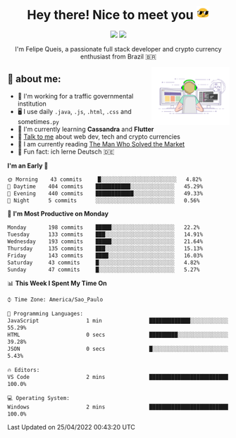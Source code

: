 
<h1 align="center">Hey there! Nice to meet you <img src="assets/sunglasses.gif" width="30"/></h1>

<p align="center">
  <a href="https://www.linkedin.com/in/fqueis"><img src="https://img.shields.io/badge/-LinkedIn-blue?style=flat&logo=Linkedin&logoColor=white" /></a>
  <a href="mailto:fqueis@gmail.com"><img src="https://img.shields.io/badge/-Gmail-c14438?style=flat&logo=Gmail&logoColor=white" /></a>
</p>

<p align="center">I'm Felipe Queis, a passionate full stack developer and crypto currency enthusiast from Brazil 🇧🇷</p>

<img width="35%" align="right" alt="fqueis" src="assets/profile.gif" /></p>

## 🤵 about me:

- 🏢 I'm working for a traffic governmental institution
- 🖥️ I use daily `.java`, `.js`, `.html`, `.css` and sometimes`.py`
- 🌱 I'm currently learning **Cassandra** and **Flutter**
- 💬 [Talk to me](https://github.com/fqueis/fqueis/discussions) about web dev, tech and crypto currencies
- 📖 I am currently reading [The Man Who Solved the Market](https://amzn.com/073521798X)
- 💭 Fun fact: ich lerne Deutsch 🇩🇪

<!--START_SECTION:waka-->
**I'm an Early 🐤** 

```text
🌞 Morning    43 commits     █░░░░░░░░░░░░░░░░░░░░░░░░   4.82% 
🌆 Daytime    404 commits    ███████████░░░░░░░░░░░░░░   45.29% 
🌃 Evening    440 commits    ████████████░░░░░░░░░░░░░   49.33% 
🌙 Night      5 commits      ░░░░░░░░░░░░░░░░░░░░░░░░░   0.56%

```
📅 **I'm Most Productive on Monday** 

```text
Monday       198 commits    █████░░░░░░░░░░░░░░░░░░░░   22.2% 
Tuesday      133 commits    ███░░░░░░░░░░░░░░░░░░░░░░   14.91% 
Wednesday    193 commits    █████░░░░░░░░░░░░░░░░░░░░   21.64% 
Thursday     135 commits    ███░░░░░░░░░░░░░░░░░░░░░░   15.13% 
Friday       143 commits    ████░░░░░░░░░░░░░░░░░░░░░   16.03% 
Saturday     43 commits     █░░░░░░░░░░░░░░░░░░░░░░░░   4.82% 
Sunday       47 commits     █░░░░░░░░░░░░░░░░░░░░░░░░   5.27%

```


📊 **This Week I Spent My Time On** 

```text
⌚︎ Time Zone: America/Sao_Paulo

💬 Programming Languages: 
JavaScript               1 min               █████████████░░░░░░░░░░░░   55.29% 
HTML                     0 secs              █████████░░░░░░░░░░░░░░░░   39.28% 
JSON                     0 secs              █░░░░░░░░░░░░░░░░░░░░░░░░   5.43%

🔥 Editors: 
VS Code                  2 mins              █████████████████████████   100.0%

💻 Operating System: 
Windows                  2 mins              █████████████████████████   100.0%

```


 Last Updated on 25/04/2022 00:43:20 UTC
<!--END_SECTION:waka-->
